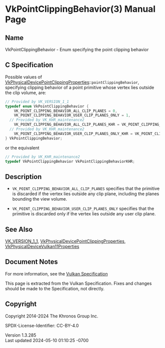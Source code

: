 # VkPointClippingBehavior(3) Manual Page

## Name

VkPointClippingBehavior - Enum specifying the point clipping behavior



## <a href="#_c_specification" class="anchor"></a>C Specification

Possible values of
[VkPhysicalDevicePointClippingProperties](https://registry.khronos.org/vulkan/specs/1.3-extensions/man/html/VkPhysicalDevicePointClippingProperties.html)::`pointClippingBehavior`,
specifying clipping behavior of a point primitive whose vertex lies
outside the clip volume, are:

``` c
// Provided by VK_VERSION_1_1
typedef enum VkPointClippingBehavior {
    VK_POINT_CLIPPING_BEHAVIOR_ALL_CLIP_PLANES = 0,
    VK_POINT_CLIPPING_BEHAVIOR_USER_CLIP_PLANES_ONLY = 1,
  // Provided by VK_KHR_maintenance2
    VK_POINT_CLIPPING_BEHAVIOR_ALL_CLIP_PLANES_KHR = VK_POINT_CLIPPING_BEHAVIOR_ALL_CLIP_PLANES,
  // Provided by VK_KHR_maintenance2
    VK_POINT_CLIPPING_BEHAVIOR_USER_CLIP_PLANES_ONLY_KHR = VK_POINT_CLIPPING_BEHAVIOR_USER_CLIP_PLANES_ONLY,
} VkPointClippingBehavior;
```

or the equivalent

``` c
// Provided by VK_KHR_maintenance2
typedef VkPointClippingBehavior VkPointClippingBehaviorKHR;
```

## <a href="#_description" class="anchor"></a>Description

- `VK_POINT_CLIPPING_BEHAVIOR_ALL_CLIP_PLANES` specifies that the
  primitive is discarded if the vertex lies outside any clip plane,
  including the planes bounding the view volume.

- `VK_POINT_CLIPPING_BEHAVIOR_USER_CLIP_PLANES_ONLY` specifies that the
  primitive is discarded only if the vertex lies outside any user clip
  plane.

## <a href="#_see_also" class="anchor"></a>See Also

[VK_VERSION_1_1](https://registry.khronos.org/vulkan/specs/1.3-extensions/man/html/VK_VERSION_1_1.html),
[VkPhysicalDevicePointClippingProperties](https://registry.khronos.org/vulkan/specs/1.3-extensions/man/html/VkPhysicalDevicePointClippingProperties.html),
[VkPhysicalDeviceVulkan11Properties](https://registry.khronos.org/vulkan/specs/1.3-extensions/man/html/VkPhysicalDeviceVulkan11Properties.html)

## <a href="#_document_notes" class="anchor"></a>Document Notes

For more information, see the <a
href="https://registry.khronos.org/vulkan/specs/1.3-extensions/html/vkspec.html#VkPointClippingBehavior"
target="_blank" rel="noopener">Vulkan Specification</a>

This page is extracted from the Vulkan Specification. Fixes and changes
should be made to the Specification, not directly.

## <a href="#_copyright" class="anchor"></a>Copyright

Copyright 2014-2024 The Khronos Group Inc.

SPDX-License-Identifier: CC-BY-4.0

Version 1.3.285  
Last updated 2024-05-10 01:10:25 -0700
